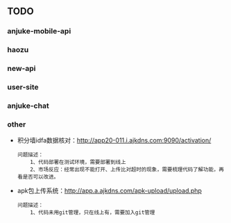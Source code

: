 ## TODO

### anjuke-mobile-api

### haozu

### new-api

### user-site

### anjuke-chat

### other
* 积分墙idfa数据核对：http://app20-011.i.ajkdns.com:9090/activation/

    ```
    问题描述：
		1、代码部署在测试环境，需要部署到线上
		2、市场反应：经常出现不能打开、上传比对超时的现象，需要梳理代码了解功能，再看是否可以改进。
    ```
* apk包上传系统：http://app.a.ajkdns.com/apk-upload/upload.php

    ```
    问题描述：
        1、代码未用git管理，只在线上有，需要加入git管理
    ```